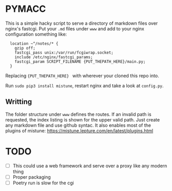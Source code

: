 # PYMACC

This is a simple hacky script to serve a directory of markdown files over nginx's fastcgi. Put your `.md` files under `www` and add to your nginx configuration something like:

```nginx
  location ~^/notes/* {
    gzip off;
    fastcgi_pass unix:/var/run/fcgiwrap.socket;
    include /etc/nginx/fastcgi_params;
    fastcgi_param SCRIPT_FILENAME {PUT_THEPATH_HERE}/main.py;
  }
```

Replacing `{PUT_THEPATH_HERE} ` with wherever your cloned this repo into.

Run `sudo pip3 install mistune`, restart nginx and take a look at `config.py`.

## Writting

The folder structure under `www` defines the routes. If an invalid path is requested, the index listing is shown for the upper valid path. Just create any markdown file and use github syntac. It also enables most of the plugins of mistune: https://mistune.lepture.com/en/latest/plugins.html


# TODO

- [ ] This could use a web framework and serve over a proxy like any modern thing
- [ ] Proper packaging
- [ ] Poetry run is slow for the cgi
